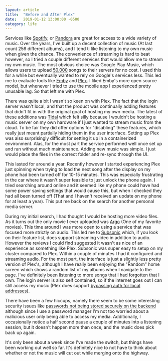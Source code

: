```yaml
---
layout: article
title:  "Before and After Plex"
date:   2019-01-12 13:00:00 -0500
category: life
---
```


Services like [Spotify](https://www.spotify.com/us/), or [Pandora](https://www.pandora.com/) are great for access to a wide variety of music. Over the years, I've built up a decent collection of music (At last count 256 different albums), and I tend ti like listening to my own music when given the chance. The convenience of streaming is hard to beat however, so I tried a couple different services that would allow me to stream my own music. The most obvious choice was Google Play Music, which allows users to upload [50,000](https://support.google.com/googleplaymusic/answer/1143668?hl=en) songs to their servers for no cost. I used this for a while but eventually wanted to rely on Google's services less. This led me to evaluate tools like [Emby](https://emby.media/) and [Plex](https://www.plex.tv/). I liked Emby's more open source model, but whenever I tried to use the mobile app I experienced pretty unusable lag. So that left me with Plex. 

There was quite a bit I wasn't so keen on with Plex. The fact that the login server wasn't local, and that the product was continually adding features that didn't fit in with the original goal of hosting my own media. The latest of these additions was [Tidal](https://www.plex.tv/tidal/) which felt silly because I wouldn't be hosting a music server on my own hardware if I just wanted to stream music from the cloud. To be fair they did offer options for "disabling" these features, which really just meant partially hiding them in the user interface. Setting up Plex was also surprisingly difficult for setting it up in a containerized environment. Alas, for the most part the service performed well once set up and ran without much maintenance. Adding new music was simple. I just would place the files in the correct folder and re-sync through the UI. 

This lasted for around a year. Recently however I started experiencing Plex just spinning when trying to load the next song after the display on my phone had been turned off for 10-15 minutes. This was especially frustrating in the car where it wasn't super feasible to just unlock the phone again. I tried searching around online and it seemed like my phone could have had some power saving settings that would cause this, but when I checked they had all been turned off (That and I haven't received an update on my phone for at least a year). This put me back on the search for another personal media server.

During my initial search, I had thought I would be hosting more video files. As it turns out the only movie I ever uploaded was [Argo](https://www.imdb.com/title/tt1024648/) (One of my favorite movies). This time around I was more open to using a service that was focused more strictly on audio. This led me to [Subsonic](http://www.subsonic.org/pages/index.jsp) which, if you look on their feature list, does support streaming video in addition to audio. However the reviews I could find suggested it wasn't as nice of an experience as something like Plex. Subsonic was super easy to setup on my cluster compared to Plex. Within a couple of minutes I had it configured and streaming audio. For the most part, the interface is just a slightly less pretty version of Plex's, although I have really been enjoying the "Random" home screen which shows a random list of my albums when I navigate to the page. I've definitely been listening to more songs that I had forgotten that I own. The login server is also self contained, so if the internet goes out I can still access my music (Plex does support [bypassing auth for local addresses](https://support.plex.tv/articles/200430283-network/)).

There have been a few hiccups, namely there seem to be some interesting security issues like [passwords not being stored securely on the backend](https://github.com/Libresonic/libresonic/issues/69) although since I use a password manager I'm not too worried about a malicious user only being able to access my media. Additionally, I occasionally notice a half second pause a couple of minutes into a listening session, but it doesn't happen more than once, and the music does pick back up again.

It's only been about a week since I've made the switch, but things have been working out well so far. It's definitely nice to not have to think about whether or not the music will cut out while merging onto the highway.
